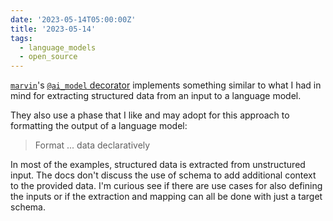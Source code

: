 ```yaml
---
date: '2023-05-14T05:00:00Z'
title: '2023-05-14'
tags:
  - language_models
  - open_source
---
```


[`marvin`](https://github.com/PrefectHQ/marvin)'s [`@ai_model` decorator](https://www.askmarvin.ai/guide/concepts/ai_models/) implements something similar to what I had in mind for extracting structured data from an input to a language model.

They also use a phase that I like and may adopt for this approach to formatting the output of a language model:

> Format ... data declaratively

In most of the examples, structured data is extracted from unstructured input.
The docs don't discuss the use of schema to add additional context to the provided data.
I'm curious see if there are use cases for also defining the inputs or if the extraction and mapping can all be done with just a target schema.
